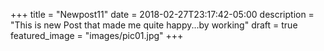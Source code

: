 +++
title = "Newpost11"
date = 2018-02-27T23:17:42-05:00
description = "This is new Post that made me quite happy...by working"
draft = true
featured_image = "images/pic01.jpg"
+++
